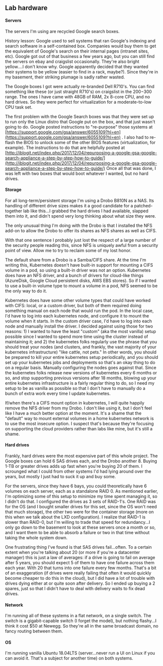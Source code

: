 ## Lab hardware

#### Servers

The servers I'm using are recycled Google search boxes. 

History lesson: Google used to sell systems that ran Google's indexing and search software in a self-contained box. 
Companies would buy them to get the equivalent of Google's search on their internal pages (intranet sites, etc). Google 
got out of that business a few years ago, but you can still find the servers on ebay and craigslist occasionally. 
They're also bright yellow....I don't know why. Google apparently decided that they wanted their systems to be yellow 
(easier to find in a rack, maybe?). Since they're in my basement, their striking plumage is sadly rather wasted.

The Google boxes I got were actually re-branded Dell R710's. You can find something like these (or just straight R710's)
 on craigslist in the $200-$300 range. The ones I have came with 48GB of RAM, 2x 8-core CPU, and no hard drives. So 
 they were perfect for virtualization for a moderate-to-low CPU task set.

The first problem with the Google Search boxes was that they were set up to run only the Linux distro that Google put 
on the box, and that just wasn't going to do. Google posted instructions to "re-purpose" those systems at 
[https://support.google.com/gsa/answer/6055109?hl=en](https://support.google.com/gsa/answer/6055109?hl=en) . I also had
to re-flash the BIOS to unlock some of the other BIOS features (virtualization, for example). The instructions
to do that are helpfully posted at 
[http://iblogit.net/index.php/2017/12/04/repurposing-a-google-gsa-google-search-appliance-a-step-by-step-how-to-guide/](http://iblogit.net/index.php/2017/12/04/repurposing-a-google-gsa-google-search-appliance-a-step-by-step-how-to-guide/) 
Once all that was done, I was left with two boxes that would boot whatever I wanted, but no hard drives.

#### Storage

For all long-term/persistent storage I'm using a Drobo B810N as a NAS. Its handling of different drive sizes makes it a 
good candidate for a patched-together lab like this...I grabbed the hard drives I had available, slapped them into it, 
and didn't spend very long thinking about what size they were.

The only unusual thing I'm doing with the Drobo is that I installed the NFS add-on to allow the Drobo to offer its 
shares as NFS shares as well as CIFS. 

With that one sentence I probably just lost the respect of a large number of the security people reading this, since 
NFS is uniquely awful from a security point of view. Allow me to try to reclaim some of my lost honor.

The default share from a Drobo is a Samba/CIFS share. At the time I'm writing this, Kubernetes doesn't have built-in 
support for mounting a CIFS volume in a pod, so using a built-in driver was not an option. Kubernetes does have an NFS 
driver, and a bunch of drivers for cloud-like things (AzureDisk, Google Cloud persistent disks, AWS EBS stores). So if I
wanted to use a built-in volume type to mount a volume in a pod, NFS seemed to be the only way to do it.

Kubernetes does have some other volume types that could have worked with CIFS: local, or a custom driver, but both of them 
required doing something manual on each node that would run the pod. In the local case, I'd have to log into each 
kubernetes node, and configure it to mount the volume when it starts. In the custom driver case, I'd have to log into 
each node and manually install the driver. I decided against using those for two reasons: 1) I wanted to have the least 
"custom" (aka the most vanilla) setup possible since I wanted to spend more time using the cluster instead of 
maintaining it; and 2) the kubernetes folks regularly use the phrase that you should treat your nodes (and clusters, and 
frankly, the vast majority of your kubernetes infrastructure) "like cattle, not pets." In other words, you should be 
prepared to kill your entire kubernetes setup periodically, and you should set up your kubernetes jobs and deployments 
so that's an okay thing to do on a regular basis. Manually configuring the nodes goes against that. Since the 
kubernetes folks release new versions of kubernetes every 6 months or so, and stop supporting previous versions after
18 months, blowing up your entire kubernetes infrastructure is a fairly regular thing to do, so I need my setup to be
as vanilla as possible so that I don't have to manually do a bunch of extra work every time I update kubernetes.

If/when there's a CIFS mount option in kubernetes, I will quite happily remove the NFS driver from my Drobo. I don't 
like using it, but I don't feel like I have a much better option at the moment. It's a shame that the "default" way to 
mount external volumes in a home kubernetes network is to use the most insecure option. I suspect that's because 
they're focusing on supporting the cloud providers rather than labs like mine, but it's still a shame.

#### Hard drives

Frankly, hard drives were the most expensive part of this whole project. The Google boxes can hold 6 SAS drives each, 
and the Drobo another 8. Buying 1-TB or greater drives adds up fast when you're buying 20 of them. I scrounged what I
could from other systems I'd had lying around over the years, but mostly I just had to suck it up and buy some.

For the servers, since they have 6 bays, you could theoretically have 6 volumes on each server, each as a standalone 
RAID 0. As mentioned earlier, I'm optimizing some of this setup to minimize my time spent managing it, so I didn't do
that. I configured the drives as 3 sets of RAID-1's. One RAID was for the OS (and I bought smaller drives for this set, 
since the OS won't need that much storage), the other two were for the container storage (more on this when we talk about
 the LXD configuration). I realize that RAID-1 is slower than RAID-0, but I'm willing to trade that speed for 
redundancy...I only go down to the basement to look at these servers once a month or so, and I want them to be able to 
absorb a failure or two in that time without taking the whole system down.

One frustrating thing I've found is that SAS drives fail...often. To a certain extent when you're talking about 20 (or
more if you're a datacenter manager) this is just a law of averages: if a drive is going to fail on average after 5 
years, you should expect 5 of them to have one failure across them each year. With 20 that turns into one failure every
few months. That's a bit of an exaggeration (if drives were really failing that often it would quickly become cheaper
to do this in the cloud), but I did have a lot of trouble with drives dying either at or quite soon after delivery. 
So I ended up buying a 2 spares, just so that I didn't have to deal with delivery waits to fix dead drives.


#### Network

I'm running all of these systems in a flat network, on a single switch. The switch is a gigabit-capable switch
(I forget the model), but nothing flashy...I think it cost $50 at Newegg. So they're all in the same broadcast domain,
no fancy routing between them.

#### OS

I'm running vanilla Ubuntu 18.04LTS (server...never run a UI on Linux if you can avoid it. That's a subject for another 
time) on both systems.